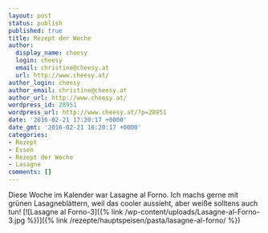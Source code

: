 ```yaml
---
layout: post
status: publish
published: true
title: Rezept der Woche
author:
  display_name: cheesy
  login: cheesy
  email: christine@cheesy.at
  url: http://www.cheesy.at/
author_login: cheesy
author_email: christine@cheesy.at
author_url: http://www.cheesy.at/
wordpress_id: 28951
wordpress_url: http://www.cheesy.at/?p=28951
date: '2016-02-21 17:20:17 +0000'
date_gmt: '2016-02-21 16:20:17 +0000'
categories:
- Rezept
- Essen
- Rezept der Woche
- Lasagne
comments: []
---
```

Diese Woche im Kalender war Lasagne al Forno. Ich machs gerne mit grünen Lasagneblättern, weil das cooler aussieht, aber weiße solltens auch tun!
[![Lasagne al Forno-3]({% link /wp-content/uploads/Lasagne-al-Forno-3.jpg %})]({% link /rezepte/hauptspeisen/pasta/lasagne-al-forno/ %})
